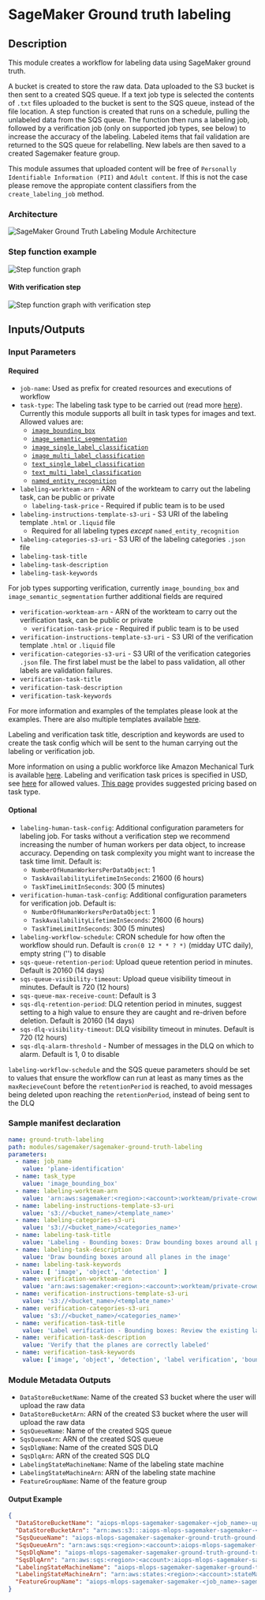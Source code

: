 # SageMaker Ground truth labeling

## Description

This module creates a workflow for labeling data using SageMaker ground truth.

A bucket is created to store the raw data. Data uploaded to the S3 bucket is then sent to a created SQS queue. If a text job type is selected the contents of `.txt` files uploaded to the bucket is sent to the SQS queue, instead of the file location. A step function is created that runs on a schedule, pulling the unlabeled data from the SQS queue. The function then runs a labeling job, followed by a verification job (only on supported job types, see below) to increase the accuracy of the labeling. Labeled items that fail validation are returned to the SQS queue for relabelling. New labels are then saved to a created Sagemaker feature group.

This module assumes that uploaded content will be free of `Personally Identifiable Information (PII)` and `Adult content`. If this is not the case please remove the appropiate content classifiers from the `create_labeling_job` method.

### Architecture

![SageMaker Ground Truth Labeling Module Architecture](docs/_static/sagemaker-ground-truth-labeling-module-architecture.png "SageMaker Ground Truth Labeling Module Architecture")

### Step function example

![Step function graph](docs/_static/stepfunctions_graph.png "Step function graph")

#### With verification step

![Step function graph with verification step](docs/_static/stepfunctions_graph_with_verification_step.png "Step function graph with verification step")

## Inputs/Outputs

### Input Parameters

#### Required

- `job-name`: Used as prefix for created resources and executions of workflow
- `task-type`: The labeling task type to be carried out (read more [here](https://docs.aws.amazon.com/sagemaker/latest/dg/sms-task-types.html)). Currently this module supports all built in task types for images and text. 
Allowed values are:
  - [`image_bounding_box`](https://docs.aws.amazon.com/sagemaker/latest/dg/sms-bounding-box.html)
  - [`image_semantic_segmentation`](https://docs.aws.amazon.com/sagemaker/latest/dg/sms-semantic-segmentation.html)
  - [`image_single_label_classification`](https://docs.aws.amazon.com/sagemaker/latest/dg/sms-image-classification.html)
  - [`image_multi_label_classification`](https://docs.aws.amazon.com/sagemaker/latest/dg/sms-image-classification-multilabel.html)
  - [`text_single_label_classification`](https://docs.aws.amazon.com/sagemaker/latest/dg/sms-text-classification.html)
  - [`text_multi_label_classification`](https://docs.aws.amazon.com/sagemaker/latest/dg/sms-text-classification-multilabel.html)
  - [`named_entity_recognition`](https://docs.aws.amazon.com/sagemaker/latest/dg/sms-named-entity-recg.html)
- `labeling-workteam-arn` - ARN of the workteam to carry out the labeling task, can be public or private
  - `labeling-task-price` - Required if public team is to be used
- `labeling-instructions-template-s3-uri` - S3 URI of the labeling template `.html` or `.liquid` file
  - Required for all labeling types _except_ `named_entity_recognition`
- `labeling-categories-s3-uri` - S3 URI of the labeling categories `.json` file
- `labeling-task-title`
- `labeling-task-description`
- `labeling-task-keywords`

For job types supporting verification, currently `image_bounding_box` and `image_semantic_segmentation` further additional fields are required

- `verification-workteam-arn` - ARN of the workteam to carry out the verification task, can be public or private
  - `verification-task-price` - Required if public team is to be used
- `verification-instructions-template-s3-uri` - S3 URI of the verification template `.html` or `.liquid` file
- `verification-categories-s3-uri` - S3 URI of the verification categories `.json` file. The first label must be the label to pass validation, all other labels are validation failures.
- `verification-task-title`
- `verification-task-description`
- `verification-task-keywords`

For more information and examples of the templates please look at the examples. There are also multiple templates available [here](https://github.com/aws-samples/amazon-sagemaker-ground-truth-task-uis/tree/master).

Labeling and verification task title, description and keywords are used to create the task config which will be sent to the human carrying out the labeling or verification job.

More information on using a public workforce like Amazon Mechanical Turk is available [here](https://docs.aws.amazon.com/sagemaker/latest/dg/sms-workforce-management-public.html). Labeling and verification task prices is specified in USD, see [here](https://docs.aws.amazon.com/sagemaker/latest/APIReference/API_PublicWorkforceTaskPrice.html) for allowed values. [This page](https://aws.amazon.com/sagemaker/groundtruth/pricing/) provides suggested pricing based on task type.

#### Optional

- `labeling-human-task-config`: Additional configuration parameters for labeling job. For tasks without a verification step we recommend increasing the number of human workers per data object, to increase accuracy. Depending on task complexity you might want to increase the task time limit. Default is:
  - `NumberOfHumanWorkersPerDataObject`: 1
  - `TaskAvailabilityLifetimeInSeconds`: 21600 (6 hours)
  - `TaskTimeLimitInSeconds`: 300 (5 minutes)
- `verification-human-task-config`: Additional configuration parameters for verification job. Default is:
  - `NumberOfHumanWorkersPerDataObject`: 1
  - `TaskAvailabilityLifetimeInSeconds`: 21600 (6 hours)
  - `TaskTimeLimitInSeconds`: 300 (5 minutes)
- `labeling-workflow-schedule`: CRON schedule for how often the workflow should run. Default is `cron(0 12 * * ? *)` (midday UTC daily), empty string ('') to disable
- `sqs-queue-retention-period`: Upload queue retention period in minutes. Default is 20160 (14 days) 
- `sqs-queue-visibility-timeout`: Upload queue visibility timeout in minutes. Default is 720 (12 hours)
- `sqs-queue-max-receive-count`: Default is 3
- `sqs-dlq-retention-period`: DLQ retention period in minutes, suggest setting to a high value to ensure they are caught and re-driven before deletion. Default is 20160 (14 days)
- `sqs-dlq-visibility-timeout`: DLQ visibility timeout in minutes. Default is 720 (12 hours)
- `sqs-dlq-alarm-threshold` - Number of messages in the DLQ on which to alarm. Default is 1, 0 to disable

`labeling-workflow-schedule` and the SQS queue parameters should be set to values that ensure the workflow can run at least as many times as the `maxRecieveCount` before the `retentionPeriod` is reached, to avoid messages being deleted upon reaching the `retentionPeriod`, instead of being sent to the DLQ

### Sample manifest declaration

```yaml
name: ground-truth-labeling
path: modules/sagemaker/sagemaker-ground-truth-labeling
parameters:
  - name: job_name
    value: 'plane-identification'
  - name: task_type
    value: 'image_bounding_box'
  - name: labeling-workteam-arn
    value: 'arn:aws:sagemaker:<region>:<account>:workteam/private-crowd/<workteam_name>'
  - name: labeling-instructions-template-s3-uri
    value: 's3://<bucket_name>/<template_name>'
  - name: labeling-categories-s3-uri
    value: 's3://<bucket_name>/<categories_name>'
  - name: labeling-task-title
    value: 'Labeling - Bounding boxes: Draw bounding boxes around all planes in the image'
  - name: labeling-task-description
    value: 'Draw bounding boxes around all planes in the image'
  - name: labeling-task-keywords
    value: [ 'image', 'object', 'detection' ]
  - name: verification-workteam-arn
    value: 'arn:aws:sagemaker:<region>:<account>:workteam/private-crowd/<workteam_name>'
  - name: verification-instructions-template-s3-uri
    value: 's3://<bucket_name>/<template_name>'
  - name: verification-categories-s3-uri
    value: 's3://<bucket_name>/<categories_name>'
  - name: verification-task-title
    value: 'Label verification - Bounding boxes: Review the existing labels on the objects and choose the appropriate option.'
  - name: verification-task-description
    value: 'Verify that the planes are correctly labeled'
  - name: verification-task-keywords
    value: ['image', 'object', 'detection', 'label verification', 'bounding boxes']
```

### Module Metadata Outputs

- `DataStoreBucketName`: Name of the created S3 bucket where the user will upload the raw data
- `DataStoreBucketArn`: ARN of the created S3 bucket where the user will upload the raw data
- `SqsQueueName`: Name of the created SQS queue
- `SqsQueueArn`: ARN of the created SQS queue
- `SqsDlqName`: Name of the created SQS DLQ
- `SqsDlqArn`: ARN of the created SQS DLQ
- `LabelingStateMachineName`: Name of the labeling state machine
- `LabelingStateMachineArn`: ARN of the labeling state machine
- `FeatureGroupName`: Name of the feature group

#### Output Example

```json
{
  "DataStoreBucketName": "aiops-mlops-sagemaker-sagemaker-<job_name>-upload-bucket",
  "DataStoreBucketArn": "arn:aws:s3:::aiops-mlops-sagemaker-sagemaker-<job_name>-upload-bucket",
  "SqsQueueName": "aiops-mlops-sagemaker-sagemaker-ground-truth-ground-truth-<job_name>-upload-queue",
  "SqsQueueArn": "arn:aws:sqs:<region>:<account>:aiops-mlops-sagemaker-sagemaker-ground-truth-ground-truth-<job_name>-upload-queue",
  "SqsDlqName": "aiops-mlops-sagemaker-sagemaker-ground-truth-ground-truth-<job_name>-upload-dlq",
  "SqsDlqArn": "arn:aws:sqs:<region>:<account>:aiops-mlops-sagemaker-sagemaker-ground-truth-ground-truth-<job_name>-upload-dlq",
  "LabelingStateMachineName": "aiops-mlops-sagemaker-sagemaker-ground-truth-ground-truth-<job_name>-state-machine",
  "LabelingStateMachineArn": "arn:aws:states:<region>:<account>:stateMachine:aiops-mlops-sagemaker-sagemaker-ground-truth-ground-truth-<job_name>-state-machine",
  "FeatureGroupName": "aiops-mlops-sagemaker-sagemaker-<job_name>-sagemaker-feature-group"
}
```
